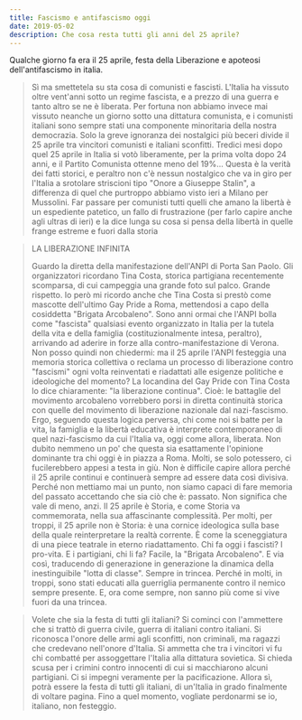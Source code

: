 ```yaml
---
title: Fascismo e antifascismo oggi
date: 2019-05-02
description: Che cosa resta tutti gli anni del 25 aprile?
---
```


Qualche giorno fa era il 25 aprile, festa della Liberazione e apoteosi dell'antifascismo in italia.

> Sì ma smettetela su sta cosa di comunisti e fascisti. L'Italia ha vissuto oltre vent'anni sotto un regime fascista, e a prezzo di una guerra e tanto altro se ne è liberata. Per fortuna non abbiamo invece mai vissuto neanche un giorno sotto una dittatura comunista, e i comunisti italiani sono sempre stati una componente minoritaria della nostra democrazia. Solo la greve ignoranza dei nostalgici più beceri divide il 25 aprile tra vincitori comunisti e italiani sconfitti. Tredici mesi dopo quel 25 aprile in Italia si votò liberamente, per la prima volta dopo 24 anni, e il Partito Comunista ottenne meno del 19%...
> Questa è la verità dei fatti storici, e peraltro non c'è nessun nostalgico che va in giro per l'Italia a srotolare striscioni tipo "Onore a Giuseppe Stalin", a differenza di quel che purtroppo abbiamo visto ieri a Milano per Mussolini. Far passare per comunisti tutti quelli che amano la libertà è un espediente patetico, un fallo di frustrazione (per farlo capire anche agli ultras di ieri) e la dice lunga su cosa si pensa della libertà in quelle frange estreme e fuori dalla storia

> LA LIBERAZIONE INFINITA
>
> Guardo la diretta della manifestazione dell'ANPI di Porta San Paolo. Gli organizzatori ricordano Tina Costa, storica partigiana recentemente scomparsa, di cui campeggia una grande foto sul palco. Grande rispetto. Io però mi ricordo anche che Tina Costa si prestò come mascotte dell'ultimo Gay Pride a Roma, mettendosi a capo della cosiddetta "Brigata Arcobaleno". Sono anni ormai che l'ANPI bolla come "fascista" qualsiasi evento organizzato in Italia per la tutela della vita e della famiglia (costituzionalmente intesa, peraltro), arrivando ad aderire in forze alla contro-manifestazione di Verona. Non posso quindi non chiedermi: ma il 25 aprile l'ANPI festeggia una memoria storica collettiva o reclama un processo di liberazione contro "fascismi" ogni volta reinventati e riadattati alle esigenze politiche e ideologiche del momento? La locandina del Gay Pride con Tina Costa lo dice chiaramente: "la liberazione continua". Cioè: le battaglie del movimento arcobaleno vorrebbero porsi in diretta continuità storica con quelle del movimento di liberazione nazionale dal nazi-fascismo. Ergo, seguendo questa logica perversa, chi come noi si batte per la vita, la famiglia e la libertà educativa è interprete contemporaneo di quel nazi-fascismo da cui l'Italia va, oggi come allora, liberata. Non dubito nemmeno un po' che questa sia esattamente l'opinione dominante tra chi oggi è in piazza a Roma. Molti, se solo potessero, ci fucilerebbero appesi a testa in giù. Non è difficile capire allora perché il 25 aprile continui e continuerà sempre ad essere data così divisiva. Perché non mettiamo mai un punto, non siamo capaci di fare memoria del passato accettando che sia ciò che è: passato. Non significa che vale di meno, anzi. Il 25 aprile è Storia, e come Storia va commemorata, nella sua affascinante complessità. Per molti, per troppi, il 25 aprile non è Storia: è una cornice ideologica sulla base della quale reinterpretare la realtà corrente. È come la sceneggiatura di una piece teatrale in eterno riadattamento. Chi fa oggi i fascisti? I pro-vita. E i partigiani, chi li fa? Facile, la "Brigata Arcobaleno". E via così, traducendo di generazione in generazione la dinamica della inestinguibile "lotta di classe". Sempre in trincea. Perché in molti, in troppi, sono stati educati alla guerriglia permanente contro il nemico sempre presente. E, ora come sempre, non sanno più come si vive fuori da una trincea.

> Volete che sia la festa di tutti gli italiani? Si cominci con l'ammettere che si trattò di guerra civile, guerra di italiani contro italiani. Si riconosca l'onore delle armi agli sconfitti, non criminali, ma ragazzi che credevano nell'onore d'Italia. Si ammetta che tra i vincitori vi fu chi combatté per assoggettare l'Italia alla dittatura sovietica. Si chieda scusa per i crimini contro innocenti di cui si macchiarono alcuni partigiani. Ci si impegni veramente per la pacificazione.
> Allora sì, potrà essere la festa di tutti gli italiani, di un'Italia in grado finalmente di voltare pagina.
> Fino a quel momento, vogliate perdonarmi se io, italiano, non festeggio.
